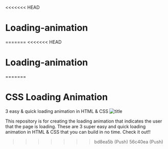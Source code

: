 <<<<<<< HEAD
# Loading-animation
=======
<<<<<<< HEAD
# Loading-animation
=======
# CSS Loading Animation
3 easy &amp; quick loading animation in HTML &amp; CSS
![title](https://user-images.githubusercontent.com/39196039/40498019-5bd8c990-5f9b-11e8-90dd-dd880110d416.jpg)

This repository is for creating the loading animation that indicates the user that the page is loading. These are 3 super easy and quick loading animation in HTML & CSS that you can build in no time. Check it out!!

>>>>>>> bd8ea5b (Push)
>>>>>>> 56c40ea (Push)
